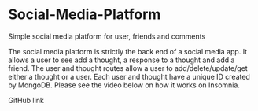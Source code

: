 # Social-Media-Platform
Simple social media platform for user, friends and comments

The social media platform is strictly the back end of a social media app.  It allows a user to see add a thought, a response to a thought and add a friend.  The user and thought routes allow a user to add/delete/update/get either a thought or a user.  Each user and thought have a unique ID created by MongoDB.  Please see the video below on how it works on Insomnia.  

GitHub link
